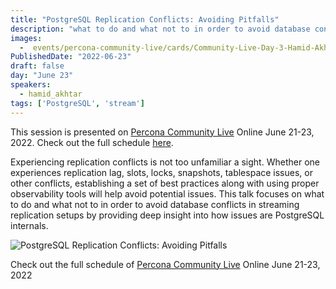 ```yaml
---
title: "PostgreSQL Replication Conflicts: Avoiding Pitfalls"
description: "what to do and what not to in order to avoid database conflicts in streaming replication setups by providing deep insight into how issues are PostgreSQL internals"
images:
  -  events/percona-community-live/cards/Community-Live-Day-3-Hamid-Akhtar-2.jpg
PublishedDate: "2022-06-23"
draft: false
day: "June 23"
speakers:
  - hamid_akhtar
tags: ['PostgreSQL', 'stream']
---
```



This session is presented on [Percona Community Live](/events/percona-community-live-2022/) Online June 21-23, 2022. Check out the full schedule [here](/events/percona-community-live-2022/).

Experiencing replication conflicts is not too unfamiliar a sight. Whether one experiences replication lag, slots, locks, snapshots, tablespace issues, or other conflicts, establishing a set of best practices along with using proper observability tools will help avoid potential issues. This talk focuses on what to do and what not to in order to avoid database conflicts in streaming replication setups by providing deep insight into how issues are PostgreSQL internals.

![PostgreSQL Replication Conflicts: Avoiding Pitfalls](events/percona-community-live/cards/Community-Live-Day-3-Hamid-Akhtar-2.jpg)

Check out the full schedule of [Percona Community Live](/events/percona-community-live-2022/) Online June 21-23, 2022